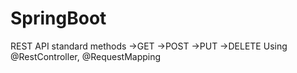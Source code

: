# SpringBoot
REST API standard methods 
->GET
->POST
->PUT
->DELETE
Using @RestController, @RequestMapping

